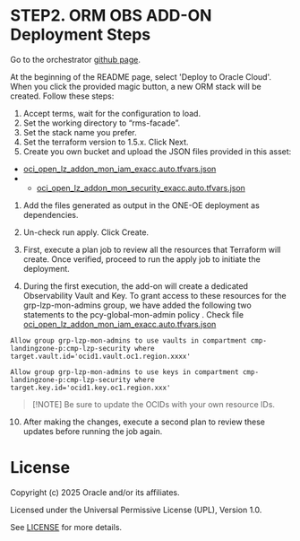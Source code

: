 # STEP2. ORM OBS ADD-ON Deployment Steps <!-- omit from toc -->


Go to the orchestrator [github page](https://github.com/oci-landing-zones/terraform-oci-modules-orchestrator).

At the beginning of the README page, select 'Deploy to Oracle Cloud'. When you click the provided magic button, a new ORM stack will be created. Follow these steps:

1. Accept terms, wait for the configuration to load.
2. Set the working directory to “rms-facade”.
3. Set the stack name you prefer.
4. Set the terraform version to 1.5.x. Click Next.
5. Create you own bucket and upload the JSON files provided in this asset:

* [oci_open_lz_addon_mon_iam_exacc.auto.tfvars.json](oci_open_lz_addon_mon_iam_exacs.auto.tfvars.json)
* * [oci_open_lz_addon_mon_security_exacc.auto.tfvars.json](oci_open_lz_addon_mon_network_exacs.auto.tfvars.json)

1. Add the files generated as output in the ONE-OE deployment as dependencies.
2. Un-check run apply. Click Create.
3. First, execute a plan job to review all the resources that Terraform will create. Once verified, proceed to run the apply job to initiate the deployment.

4. During the first execution, the add-on will create a dedicated Observability Vault and Key. To grant access to these resources for the grp-lzp-mon-admins group, we have added the following two statements to the pcy-global-mon-admin policy . Check file
[oci_open_lz_addon_mon_iam_exacc.auto.tfvars.json](oci_open_lz_addon_mon_iam.auto.tfvars.json)

```
Allow group grp-lzp-mon-admins to use vaults in compartment cmp-landingzone-p:cmp-lzp-security where target.vault.id='ocid1.vault.oc1.region.xxxx'

Allow group grp-lzp-mon-admins to use keys in compartment cmp-landingzone-p:cmp-lzp-security where target.key.id='ocid1.key.oc1.region.xxx'
```

>[!NOTE] Be sure to update the OCIDs with your own resource IDs.

10.  After making the changes, execute a second plan to review these updates before running the job again.

# License <!-- omit from toc -->

Copyright (c) 2025 Oracle and/or its affiliates.

Licensed under the Universal Permissive License (UPL), Version 1.0.

See [LICENSE](/LICENSE) for more details.
